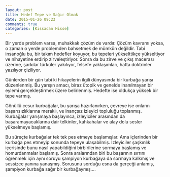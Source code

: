```yaml
---
layout: post
title: Hedef Tepe ve Sağır Olmak
date: 2015-01-26 09:23
comments: true
categories: [Kissadan Hisse]
---
```

Bir yerde problem varsa, muhakkak çözüm de vardır. Çözüm kavramı yoksa, o zaman o yerde problemden bahsetmek de mümkün değildir. Tabi insanoğlu bu, bir takım hedefler koyuyor, bu tepeleri yükselttikçe yükseltiyor ve nihayetine erdirip zirveleştiriyor. Sonra da bu zirve ve çıkış macerası üzerine, şarkılar türküler yakılıyor, felsefe yaklaşımları, hatta doktrinler yazılıyor çiziliyor.
<!--more-->
Günlerden bir gün tabi ki hikayelerin ilgili dünyasında bir kurbağa yarışı düzenlenmiş. Bu yarışın amacı, biraz ütopik ve genelde inanılmayan bir eylemi gerçekleştirmek üzere belirlenmiş. Hedefte ise oldukça yüksek bir tepe varmış.

Gönüllü cesur kurbağalar, bu yarışa hazırlanırken, çevreye ise onların başarısızlıklarına meraklı, ve inançsız izleyici topluluğu toplanmış. Kurbağalar yarışmaya başlayınca, izleyiciler arasından da başaramayacaklarına dair telkinler, kahkahalar ve alay dolu sesler yükselmeye başlamış.

Bu süreçte kurbağalar tek tek pes etmeye başlamışlar. Ama içlerinden bir kurbağa pes etmeyip sonunda tepeye ulaşabilmiş. İzleyiciler şaşkınlık içerisinde bunu nasıl yapabildiğini birbirilerine sormaya başlamış ve homurdanmalar başlamış. Sonra aralarından biri bu başarının sırrını öğrenmek için aynı soruyu şampiyon kurbağaya da sormaya kalkmış ve sessizce yanına yanaşmış. Sorusunu sorduğu esna da gerçeği anlamış, şampiyon kurbağa sağır bir kurbağaymış….

